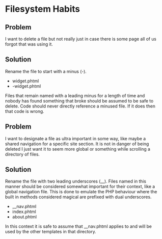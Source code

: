 # Filesystem Habits

## Problem
I want to delete a file but not really just in case there is some page
all of us forgot that was using it.

## Solution
Rename the file to start with a minus (-).

* widget.phtml
* -widget.phtml

Files that remain named with a leading minus for a length of time and
nobody has found something that broke should be assumed to be safe to
delete. Code should never directly reference a minused file. If it does
then that code is wrong.

## Problem
I want to designate a file as ultra important in some way, like maybe a shared
navigation for a specific site section. It is not in danger of being deleted I
just want it to seem more global or something while scrolling a directory of
files.

## Solution
Rename the file with two leading underscores (__). Files named in this manner
should be considered somewhat important for their context, like a global
navigation file. This is done to emulate the PHP behaviour where the built in
methods considered magical are prefixed with dual underscores.

* __nav.phtml
* index.phtml
* about.phtml

In this context it is safe to assume that __nav.phtml applies to and will be used
by the other templates in that directory.

